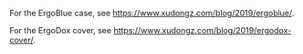 For the ErgoBlue case, see https://www.xudongz.com/blog/2019/ergoblue/.

For the ErgoDox cover, see https://www.xudongz.com/blog/2019/ergodox-cover/.
